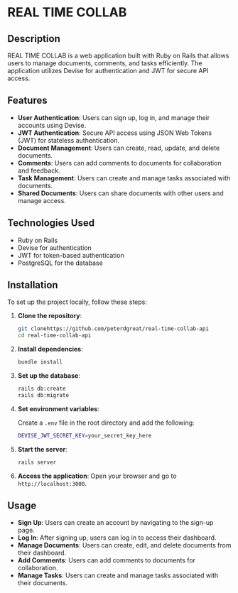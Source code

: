 # REAL TIME COLLAB

## Description

REAL TIME COLLAB is a web application built with Ruby on Rails that allows users to manage documents, comments, and tasks efficiently. The application utilizes Devise for authentication and JWT for secure API access.

## Features

- **User Authentication**: Users can sign up, log in, and manage their accounts using Devise.
- **JWT Authentication**: Secure API access using JSON Web Tokens (JWT) for stateless authentication.
- **Document Management**: Users can create, read, update, and delete documents.
- **Comments**: Users can add comments to documents for collaboration and feedback.
- **Task Management**: Users can create and manage tasks associated with documents.
- **Shared Documents**: Users can share documents with other users and manage access.


## Technologies Used

- Ruby on Rails
- Devise for authentication
- JWT for token-based authentication
- PostgreSQL for the database


## Installation

To set up the project locally, follow these steps:

1. **Clone the repository**:

   ```bash
   git clonehttps://github.com/peterdgreat/real-time-collab-api
   cd real-time-collab-api
   ```

2. **Install dependencies**:

   ```bash
   bundle install
   ```

3. **Set up the database**:

   ```bash
   rails db:create
   rails db:migrate
   ```

4. **Set environment variables**:

   Create a `.env` file in the root directory and add the following:

   ```bash
   DEVISE_JWT_SECRET_KEY=your_secret_key_here
   ```

5. **Start the server**:

   ```bash
   rails server
   ```

6. **Access the application**: Open your browser and go to `http://localhost:3000`.

## Usage

- **Sign Up**: Users can create an account by navigating to the sign-up page.
- **Log In**: After signing up, users can log in to access their dashboard.
- **Manage Documents**: Users can create, edit, and delete documents from their dashboard.
- **Add Comments**: Users can add comments to documents for collaboration.
- **Manage Tasks**: Users can create and manage tasks associated with their documents.


